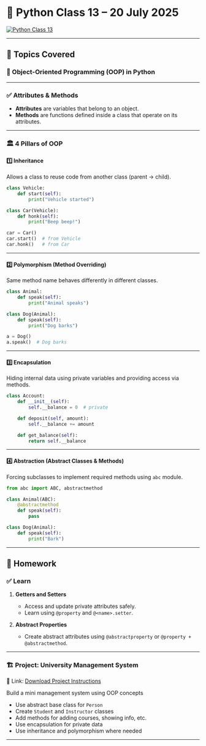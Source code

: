 # 🐍 Python Class 13 – 20 July 2025

[![Python Class 13](https://colab.research.google.com/assets/colab-badge.svg)](https://colab.research.google.com/drive/17FIczsa-zfChWqio5T6daI9ZHOMw_fhe?usp=sharing)

---

## 📘 Topics Covered

### 🧱 Object-Oriented Programming (OOP) in Python

---

### ✅ Attributes & Methods

- **Attributes** are variables that belong to an object.
- **Methods** are functions defined inside a class that operate on its attributes.

---

### 🏛️ 4 Pillars of OOP

#### 1️⃣ Inheritance
Allows a class to reuse code from another class (parent → child).

```python
class Vehicle:
    def start(self):
        print("Vehicle started")

class Car(Vehicle):
    def honk(self):
        print("Beep beep!")

car = Car()
car.start()  # from Vehicle
car.honk()   # from Car
```

---

#### 2️⃣ Polymorphism (Method Overriding)

Same method name behaves differently in different classes.

```python
class Animal:
    def speak(self):
        print("Animal speaks")

class Dog(Animal):
    def speak(self):
        print("Dog barks")

a = Dog()
a.speak()  # Dog barks
```

---

#### 3️⃣ Encapsulation

Hiding internal data using private variables and providing access via methods.

```python
class Account:
    def __init__(self):
        self.__balance = 0  # private

    def deposit(self, amount):
        self.__balance += amount

    def get_balance(self):
        return self.__balance
```

---

#### 4️⃣ Abstraction (Abstract Classes & Methods)

Forcing subclasses to implement required methods using `abc` module.

```python
from abc import ABC, abstractmethod

class Animal(ABC):
    @abstractmethod
    def speak(self):
        pass

class Dog(Animal):
    def speak(self):
        print("Bark")
```

---

## 📝 Homework

### ✅ Learn

1. **Getters and Setters**

   * Access and update private attributes safely.
   * Learn using `@property` and `@<name>.setter`.

2. **Abstract Properties**

   * Create abstract attributes using `@abstractproperty` or `@property + @abstractmethod`.

---

### 🏗️ Project: University Management System

📁 Link: [Download Project Instructions](https://drive.google.com/file/d/1xFUYd6GW5U0tSQSN8_xi5QvFKrlxYfF0/view)

Build a mini management system using OOP concepts

* Use abstract base class for `Person`
* Create `Student` and `Instructor` classes
* Add methods for adding courses, showing info, etc.
* Use encapsulation for private data
* Use inheritance and polymorphism where needed

---
